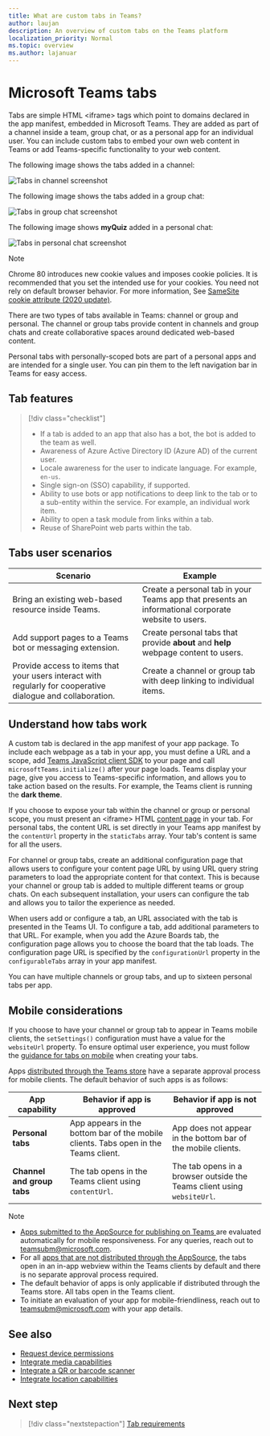 ```yaml
---
title: What are custom tabs in Teams?
author: laujan
description: An overview of custom tabs on the Teams platform
localization_priority: Normal
ms.topic: overview
ms.author: lajanuar
---
```

# Microsoft Teams tabs

Tabs are simple HTML <iframe\> tags which point to domains declared in the app manifest, embedded in Microsoft Teams. They are added as part of a channel inside a team, group chat, or as a personal app for an individual user. You can include custom tabs to embed your own web content in Teams or add Teams-specific functionality to your web content.

The following image shows the tabs added in a channel:

![Tabs in channel screenshot](~/assets/images/tab-images/tabs-pinned-in-a-channel.png)

The following image shows the tabs added in a group chat:

![Tabs in group chat screenshot](~/assets/images/tab-images/tabs-in-groupchat.png)

The following image shows **myQuiz** added in a personal chat:

![Tabs in personal chat screenshot](~/assets/images/tab-images/tabs-in-personal-chat.png)

> [!NOTE]
> Chrome 80 introduces new cookie values and imposes cookie policies. It is recommended that you set the intended use for your cookies. You need not rely on default browser behavior. For more information, See [SameSite cookie attribute (2020 update)](../resources/samesite-cookie-update.md).

There are two types of tabs available in Teams: channel or group and personal. The channel or group tabs provide content in channels and group chats and create collaborative spaces around dedicated web-based content.

Personal tabs with personally-scoped bots are part of a personal apps and are intended for a single user. You can pin them to the left navigation bar in Teams for easy access.

## Tab features

> [!div class="checklist"]
>
> * If a tab is added to an app that also has a bot, the bot is added to the team as well.
> * Awareness of Azure Active Directory ID (Azure AD) of the current user.
> * Locale awareness for the user to indicate language. For example, `en-us`. 
> * Single sign-on (SSO) capability, if supported.
> * Ability to use bots or app notifications to deep link to the tab or to a sub-entity within the service. For example, an individual work item.
> * Ability to open a task module from links within a tab.
> * Reuse of SharePoint web parts within the tab.

## Tabs user scenarios

| **Scenario** | **Example** |
|--------------|-------------|
| Bring an existing web-based resource inside Teams. | Create a personal tab in your Teams app that presents an informational corporate website to users. |
| Add support pages to a Teams bot or messaging extension. | Create personal tabs that provide **about** and **help** webpage content to users. |
| Provide access to items that your users interact with regularly for cooperative dialogue and collaboration. | Create a channel or group tab with deep linking to individual items. |

## Understand how tabs work

A custom tab is declared in the app manifest of your app package. To include each webpage as a tab in your app, you must define a URL and a scope, add [Teams JavaScript client SDK](/javascript/api/overview/msteams-client) to your page and call `microsoftTeams.initialize()` after your page loads. Teams display your page, give you access to Teams-specific information, and allows you to take action based on the results. For example, the Teams client is running the **dark theme**.

If you choose to expose your tab within the channel or group or personal scope, you must present an <iframe\> HTML [content page](~/tabs/how-to/create-tab-pages/content-page.md) in your tab. For personal tabs, the content URL is set directly in your Teams app manifest by the `contentUrl` property in the `staticTabs` array. Your tab's content is same for all the users.

For channel or group tabs, create an additional configuration page that allows users to configure your content page URL by using URL query string parameters to load the appropriate content for that context. This is because your channel or group tab is added to multiple different teams or group chats. On each subsequent installation, your users can configure the tab and allows you to tailor the experience as needed.

When users add or configure a tab, an URL associated with the tab is presented in the Teams UI. To configure a tab, add additional parameters to that URL. For example, when you add the Azure Boards tab, the configuration page allows you to choose the board that the tab loads. The configuration page URL is specified by the `configurationUrl` property in the `configurableTabs` array in your app manifest.

You can have multiple channels or group tabs, and up to sixteen personal tabs per app.

## Mobile considerations

If you choose to have your channel or group tab to appear in Teams mobile clients, the `setSettings()` configuration must have a value for the `websiteUrl` property. To ensure optimal user experience, you must follow the [guidance for tabs on mobile](~/tabs/design/tabs-mobile.md) when creating your tabs.

Apps [distributed through the Teams store](~/concepts/deploy-and-publish/appsource/publish.md) have a separate approval process for mobile clients. The default behavior of such apps is as follows:

| **App capability** | **Behavior if app is approved** | **Behavior if app is not approved** |
| --- | --- | --- |
| **Personal tabs** | App appears in the bottom bar of the mobile clients. Tabs open in the Teams client. | App does not appear in the bottom bar of the mobile clients. |
| **Channel and group tabs** | The tab opens in the Teams client using `contentUrl`. | The tab opens in a browser outside the Teams client using `websiteUrl`. |

> [!NOTE]
>
> * [Apps submitted to the AppSource for publishing on Teams ](../concepts/deploy-and-publish/overview.md#publish-to-appsource) are evaluated automatically for mobile responsiveness. For any queries, reach out to teamsubm@microsoft.com.
> * For all [apps that are not distributed through the AppSource](../concepts/deploy-and-publish/overview.md), the tabs open in an in-app webview within the Teams clients by default and there is no separate approval process required.
> * The default behavior of apps is only applicable if distributed through the Teams store. All tabs open in the Teams client.
> * To initiate an evaluation of your app for mobile-friendliness, reach out to teamsubm@microsoft.com with your app details.

## See also

* [Request device permissions](../concepts/device-capabilities/native-device-permissions.md)
* [Integrate media capabilities](../concepts/device-capabilities/mobile-camera-image-permissions.md)
* [Integrate a QR or barcode scanner](../concepts/device-capabilities/qr-barcode-scanner-capability.md)
* [Integrate location capabilities](../concepts/device-capabilities/location-capability.md)

## Next step

> [!div class="nextstepaction"]
> [Tab requirements](~/tabs/how-to/tab-requirements.md)
